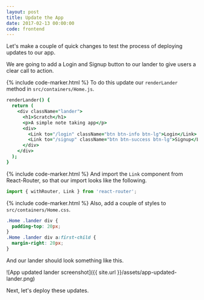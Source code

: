 ```yaml
---
layout: post
title: Update the App
date: 2017-02-13 00:00:00
code: frontend
---
```


Let's make a couple of quick changes to test the process of deploying updates to our app.

We are going to add a Login and Signup button to our lander to give users a clear call to action.

{% include code-marker.html %} To do this update our `renderLander` method in `src/containers/Home.js`.

``` coffee
renderLander() {
  return (
    <div className="lander">
      <h1>Scratch</h1>
      <p>A simple note taking app</p>
      <div>
        <Link to="/login" className="btn btn-info btn-lg">Login</Link>
        <Link to="/signup" className="btn btn-success btn-lg">Signup</Link>
      </div>
    </div>
  );
}
```

{% include code-marker.html %} And import the `Link` component from React-Router, so that our import looks like the following.

``` javascript
import { withRouter, Link } from 'react-router';
```

{% include code-marker.html %} Also, add a couple of styles to `src/containers/Home.css`.

``` css
.Home .lander div {
  padding-top: 20px;
}
.Home .lander div a:first-child {
  margin-right: 20px;
}
```

And our lander should look something like this.

![App updated lander screenshot]({{ site.url }}/assets/app-updated-lander.png)

Next, let's deploy these updates.
